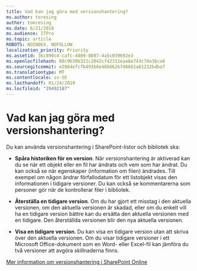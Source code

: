 ```yaml
---
title: Vad kan jag göra med versionshantering?
ms.author: toresing
author: tomresing
ms.date: 6/21/2018
ms.audience: ITPro
ms.topic: article
ROBOTS: NOINDEX, NOFOLLOW
localization_priority: Priority
ms.assetid: 36c890c4-cafc-4409-8887-4a5c039692e3
ms.openlocfilehash: 60c9b30b321c2042cf42311eaa8e743c70a3bca6
ms.sourcegitcommit: e2864efcfb493b6e46b662b746661a61232bdba7
ms.translationtype: MT
ms.contentlocale: sv-SE
ms.lasthandoff: 01/24/2019
ms.locfileid: "29492187"
---
```

# <a name="what-can-i-do-with-versioning"></a>Vad kan jag göra med versionshantering?

Du kan använda versionshantering i SharePoint-listor och bibliotek ska:
  
- **Spåra historiken för en version**. När versionshantering är aktiverad kan du se när ett objekt eller en fil har ändrats och vem som har ändrat. Du kan också se när egenskaper (information om filen) ändrades. Till exempel om någon ändrar förfallodatum för ett listobjekt visas den informationen i tidigare versioner. Du kan också se kommentarerna som personer gör när de kontrollerar filer i bibliotek. 
    
- **Återställa en tidigare version**. Om du har gjort ett misstag i den aktuella versionen, om den aktuella versionen är skadad, eller om du enkelt vill ha en tidigare version bättre kan du ersätta den aktuella versionen med en tidigare. Den återställda versionen blir den nya aktuella versionen. 
    
- **Visa en tidigare version**. Du kan visa en tidigare version utan att skriva över den aktuella versionen. Om du visar tidigare versioner i ett Microsoft Office-dokument som en Word- eller Excel-fil kan jämföra du två versioner att avgöra skillnaderna finns. 
    
[Mer information om versionshantering i SharePoint Online](https://go.microsoft.com/fwlink/?linkid=875710)
  

